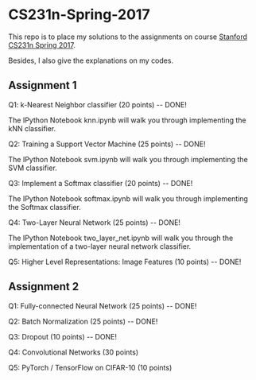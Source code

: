 # CS231n-Spring-2017

This repo is to place my solutions to the assignments on course [Stanford CS231n Spring 2017](http://cs231n.github.io/). 

Besides, I also give the explanations on my codes.

## Assignment 1

Q1: k-Nearest Neighbor classifier (20 points) -- DONE!

The IPython Notebook knn.ipynb will walk you through implementing the kNN classifier.

Q2: Training a Support Vector Machine (25 points) -- DONE!

The IPython Notebook svm.ipynb will walk you through implementing the SVM classifier.

Q3: Implement a Softmax classifier (20 points) -- DONE!

The IPython Notebook softmax.ipynb will walk you through implementing the Softmax classifier.

Q4: Two-Layer Neural Network (25 points) -- DONE!

The IPython Notebook two_layer_net.ipynb will walk you through the implementation of a two-layer neural network classifier.

Q5: Higher Level Representations: Image Features (10 points) -- DONE!

## Assignment 2

Q1: Fully-connected Neural Network (25 points) -- DONE!

Q2: Batch Normalization (25 points) -- DONE!

Q3: Dropout (10 points) -- DONE!

Q4: Convolutional Networks (30 points) 

Q5: PyTorch / TensorFlow on CIFAR-10 (10 points)
